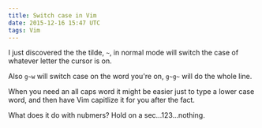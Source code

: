```yaml
---
title: Switch case in Vim
date: 2015-12-16 15:47 UTC
tags: Vim
---
```

I just discovered the the tilde, `~`, in normal mode will switch the case of whatever letter the cursor is on. 

Also `g~w` will switch case on the word you're on, `g~g~` will do the whole line.

When you need an all caps word it might be easier just to type a lower case word, and then have Vim capitlize it for you after the fact.

What does it do with nubmers? Hold on a sec...123...nothing.

